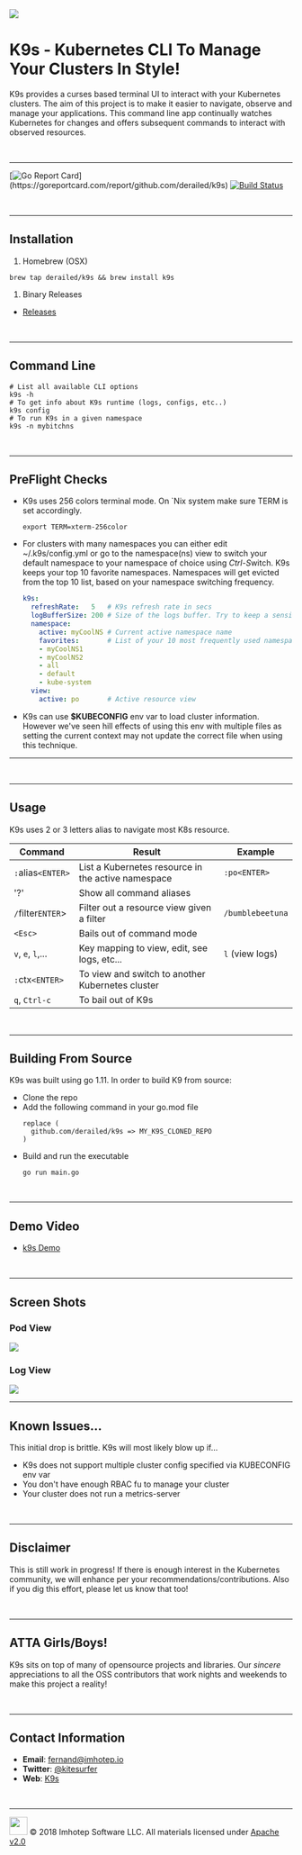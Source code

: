 <img src="assets/k9s.png">

# K9s - Kubernetes CLI To Manage Your Clusters In Style!

K9s provides a curses based terminal UI to interact with your Kubernetes clusters.
The aim of this project is to make it easier to navigate, observe and manage
your applications. This command line app continually watches Kubernetes
for changes and offers subsequent commands to interact with observed resources.


<br/>

---

[![Go Report Card](https://goreportcard.com/badge/github.com/derailed/k9s?)](https://goreportcard.com/report/github.com/derailed/k9s)
[![Build Status](https://travis-ci.com/derailed/k9s.svg?branch=master)](https://travis-ci.com/derailed/k9s)

<br/>

---
## Installation

1. Homebrew (OSX)

```shell
brew tap derailed/k9s && brew install k9s
```

1. Binary Releases

- [Releases](https://github.com/derailed/k9s/releases)

<br/>

---
## Command Line

```shell
# List all available CLI options
k9s -h
# To get info about K9s runtime (logs, configs, etc..)
k9s config
# To run K9s in a given namespace
k9s -n mybitchns
```

<br/>

---
## PreFlight Checks

* K9s uses 256 colors terminal mode. On `Nix system make sure TERM is set accordingly.

    ```shell
    export TERM=xterm-256color
    ```

* For clusters with many namespaces you can either edit ~/.k9s/config.yml or
  go to the namespace(ns) view to switch your default namespace to your namespace
  of choice using *Ctrl-S*witch. K9s keeps your top 10 favorite namespaces.
  Namespaces will get evicted from the top 10 list, based on your namespace
  switching frequency.


    ```yaml
    k9s:
      refreshRate:   5   # K9s refresh rate in secs
      logBufferSize: 200 # Size of the logs buffer. Try to keep a sensible default!
      namespace:
        active: myCoolNS # Current active namespace name
        favorites:       # List of your 10 most frequently used namespaces
        - myCoolNS1
        - myCoolNS2
        - all
        - default
        - kube-system
      view:
        active: po       # Active resource view
    ```

* K9s can use **$KUBECONFIG** env var to load cluster information. However we've
  seen hill effects of using this env with multiple files as setting the current
  context may not update the correct file when using this technique.


---
<br/>

---
## Usage

K9s uses 2 or 3 letters alias to navigate most K8s resource.

| Command           | Result                                             | Example          |
|-------------------|----------------------------------------------------|------------------|
| `:`alias`<ENTER>` | List a Kubernetes resource in the active namespace | `:po<ENTER>`     |
| '?'               | Show all command aliases                           |                  |
| `/`filter`ENTER`> | Filter out a resource view given a filter          | `/bumblebeetuna` |
| `<Esc>`           | Bails out of command mode                          |                  |
| `v`, `e`, `l`,... | Key mapping to view, edit, see logs, etc...        | `l` (view logs)  |
| `:`ctx`<ENTER>`   | To view and switch to another Kubernetes cluster   |                  |
| `q`, `Ctrl-c`     | To bail out of K9s                                 |                  |


<br/>

---
## Building From Source

K9s was built using go 1.11. In order to build K9 from source:

+ Clone the repo
+ Add the following command in your go.mod file
  ```text
  replace (
    github.com/derailed/k9s => MY_K9S_CLONED_REPO
  )
  ```
+ Build and run the executable
  ```shell
  go run main.go
  ```

<br/>

---
## Demo Video

+ [k9s Demo](https://youtu.be/k7zseUhaXeU)


<br/>

---
## Screen Shots

### Pod View

<img src="assets/screen_3.png">

### Log View

<img src="assets/screen_4.png">

<br/>

---
## Known Issues...

This initial drop is brittle. K9s will most likely blow up if...

+ K9s does not support multiple cluster config specified via KUBECONFIG env var
+ You don't have enough RBAC fu to manage your cluster
+ Your cluster does not run a metrics-server

<br/>

---
## Disclaimer

This is still work in progress! If there is enough interest in the Kubernetes
community, we will enhance per your recommendations/contributions. Also if you
dig this effort, please let us know that too!

<br/>

---
## ATTA Girls/Boys!

K9s sits on top of many of opensource projects and libraries. Our *sincere*
appreciations to all the OSS contributors that work nights and weekends
to make this project a reality!


<br/>

---
## Contact Information

+ **Email**:   fernand@imhotep.io
+ **Twitter**: [@kitesurfer](https://twitter.com/kitesurfer?lang=en)
+ **Web**:  [K9s](https://k9ss.io)

<br/>

---
<img src="assets/imhotep_logo.png" width="32" height="auto"/> © 2018 Imhotep Software LLC.
All materials licensed under [Apache v2.0](http://www.apache.org/licenses/LICENSE-2.0)